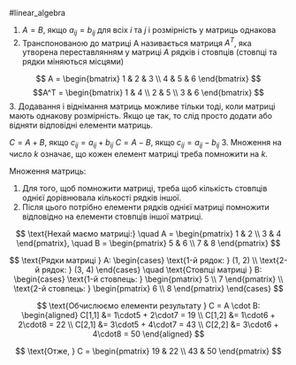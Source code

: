 #linear_algebra 

1. $A = B$, якщо $a_{ij} = b_{ij}$ для всіх $i$ та $j$ і розмірність у матриць однакова
2. Транспонованою до матриці A називається матриця $A^T$, яка утворена переставлянням у матриці $A$ рядків і стовпців (стовпці та рядки міняються місцями)


$$
A =
\begin{bmatrix}
1 & 2 & 3 \\
4 & 5 & 6
\end{bmatrix}
$$
$$A^T =
\begin{bmatrix}
1 & 4 \\
2 & 5 \\
3 & 6
\end{bmatrix}
$$
3. Додавання і віднімання матриць можливе тільки тоді, коли матриці мають однакову розмірність. Якщо це так, то слід просто додати або відняти відповідні елементи матриць.
   
   $C = A + B$, якщо $c_{ij} = a_{ij} + b_{ij}$
   $C = A - B$, якщо $c_{ij} = a_{ij} - b_{ij}$
3. Множення на число $k$ означає, що кожен елемент матриці треба помножити на $k$.

Множення матриць:
1. Для того, щоб помножити матриці, треба щоб кількість стовпців однієї дорівнювала кількості рядків іншої.
2. Після цього потрібно елементи рядків однієї матриці помножити відповідно на елементи стовпців іншої матриці.

$$
\text{Нехай маємо матриці:} \quad
A = \begin{pmatrix} 1 & 2 \\ 3 & 4 \end{pmatrix}, \quad
B = \begin{pmatrix} 5 & 6 \\ 7 & 8 \end{pmatrix}
$$

$$
\text{Рядки матриці } A:
\begin{cases}
\text{1-й рядок: } (1, 2) \\
\text{2-й рядок: } (3, 4)
\end{cases}
\quad
\text{Стовпці матриці } B:
\begin{cases}
\text{1-й стовпець: } \begin{pmatrix} 5 \\ 7 \end{pmatrix} \\
\text{2-й стовпець: } \begin{pmatrix} 6 \\ 8 \end{pmatrix}
\end{cases}
$$

$$
\text{Обчислюємо елементи результату } C = A \cdot B:
\begin{aligned}
C[1,1] &= 1\cdot5 + 2\cdot7 = 19 \\
C[1,2] &= 1\cdot6 + 2\cdot8 = 22 \\
C[2,1] &= 3\cdot5 + 4\cdot7 = 43 \\
C[2,2] &= 3\cdot6 + 4\cdot8 = 50
\end{aligned}
$$

$$
\text{Отже, } C = 
\begin{pmatrix} 19 & 22 \\ 43 & 50 \end{pmatrix}
$$
